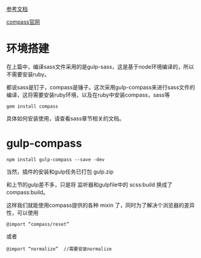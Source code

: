 [参考文档](https://segmentfault.com/a/1190000004190261)

[compass官网](http://compass-style.org/reference/compass/)

# 环境搭建

在上篇中，编译sass文件采用的是gulp-sass，这是基于node环境编译的，所以不需要安装ruby。

都说sass是钉子，compass是锤子。这次采用gulp-compass来进行sass文件的编译，这将需要安装ruby环境，以及在ruby中安装compass，sass等

    gem install compass

具体如何安装使用，请查看sass章节相关的文档。

# gulp-compass

    npm install gulp-compass --save -dev

当然，插件的安装和gulp任务已打包  gulp.zip

和上节的gulp差不多，只是将 监听器和gulpfile中的 scss:build 换成了compass:build。

这样我们就能使用compass提供的各种 mixin 了，同时为了解决个浏览器的差异性，可以使用

    @import “compass/reset”

或者

	@import “normalize”  //需要安装normalize

